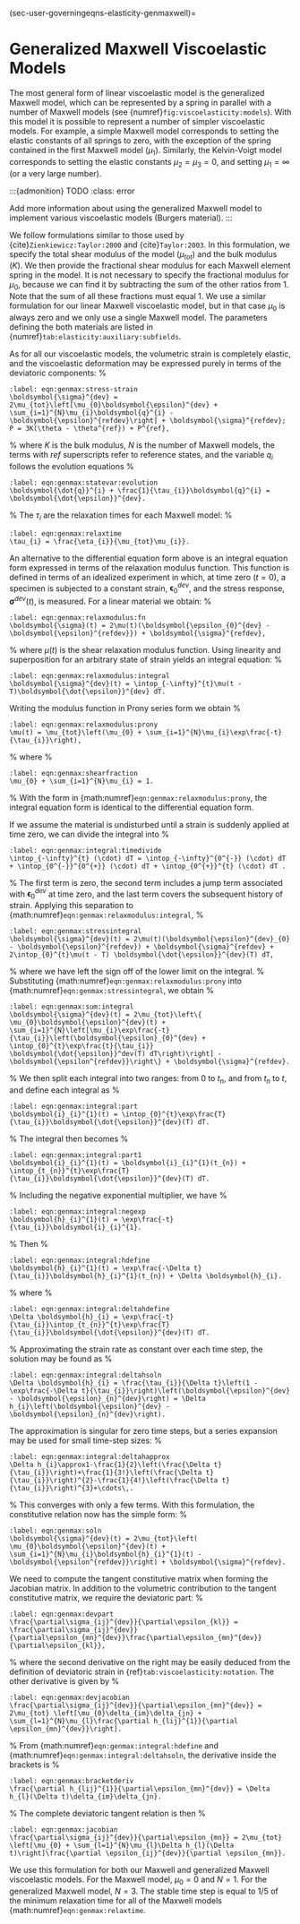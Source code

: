 (sec-user-governingeqns-elasticity-genmaxwell)=
# Generalized Maxwell Viscoelastic Models

The most general form of linear viscoelastic model is the generalized Maxwell model, which can be represented by a spring in parallel with a number of Maxwell models (see {numref}`fig:viscoelasticity:models`).
With this model it is possible to represent a number of simpler viscoelastic models.
For example, a simple Maxwell model corresponds to setting the elastic constants of all springs to zero, with the exception of the spring contained in the first Maxwell model ($\mathit{\mu}_{1}$).
Similarly, the Kelvin-Voigt model corresponds to setting the elastic constants $\mathit{\mu}_{2} = \mathit{\mu}_{3} = 0$, and setting $\mathit{\mu}_{1} = \infty$ (or a very large number).

:::{admonition} TODO
:class: error

Add more information about using the generalized Maxwell model to implement various viscoelastic models (Burgers material).
:::

We follow formulations similar to those used by {cite}`Zienkiewicz:Taylor:2000` and {cite}`Taylor:2003`.
In this formulation, we specify the total shear modulus of the model ($\mu_{tot}$) and the bulk modulus ($K$).
We then provide the fractional shear modulus for each Maxwell element spring in the model.
It is not necessary to specify the fractional modulus for $\mu_{0}$, because we can find it by subtracting the sum of the other ratios from 1.
Note that the sum of all these fractions must equal 1.
We use a similar formulation for our linear Maxwell viscoelastic model, but in that case $\mu_{0}$ is always zero and we only use a single Maxwell model.
The parameters defining the both materials are listed in {numref}`tab:elasticity:auxiliary:subfields`.

As for all our viscoelastic models, the volumetric strain is completely elastic, and the viscoelastic deformation may be expressed purely in terms of the deviatoric components:
%
```{math}
:label: eqn:genmax:stress-strain
\boldsymbol{\sigma}^{dev} = 2\mu_{tot}\left[\mu_{0}\boldsymbol{\epsilon}^{dev} + \sum_{i=1}^{N}\mu_{i}\boldsymbol{q}^{i} - \boldsymbol{\epsilon}^{refdev}\right] + \boldsymbol{\sigma}^{refdev}; P = 3K(\theta - \theta^{ref}) + P^{ref},
```
%
where $K$ is the bulk modulus, $N$ is the number of Maxwell models, the terms with $ref$ superscripts refer to reference states, and the variable $q_{i}$ follows the evolution equations
%
```{math}
:label: eqn:genmax:statevar:evolution
\boldsymbol{\dot{q}}^{i} + \frac{1}{\tau_{i}}\boldsymbol{q}^{i} = \boldsymbol{\dot{\epsilon}}^{dev}.
```
%
The $\tau_{i}$ are the relaxation times for each Maxwell model:
%
```{math}
:label: eqn:genmax:relaxtime
\tau_{i} = \frac{\eta_{i}}{\mu_{tot}\mu_{i}}.
```

An alternative to the differential equation form above is an integral equation form expressed in terms of the relaxation modulus function.
This function is defined in terms of an idealized experiment in which, at time zero ($t = 0$), a specimen is subjected to a constant strain, $\boldsymbol{\epsilon}^{dev}_{0}$, and the stress response, $\boldsymbol{\sigma}^{dev}(t)$, is measured. For a linear material we obtain:
%
```{math}
:label: eqn:genmax:relaxmodulus:fn
\boldsymbol{\sigma}(t) = 2\mu(t)(\boldsymbol{\epsilon_{0}^{dev} - \boldsymbol{\epsilon}^{refdev}}) + \boldsymbol{\sigma}^{refdev},
```
%
where $\mu(t)$ is the shear relaxation modulus function. Using linearity and superposition for an arbitrary state of strain yields an integral equation:
%
```{math}
:label: eqn:genmax:relaxmodulus:integral
\boldsymbol{\sigma}^{dev}(t) = \intop_{-\infty}^{t}\mu(t - T)\boldsymbol{\dot{\epsilon}}^{dev} dT.
```

Writing the modulus function in Prony series form we obtain
%
```{math}
:label: eqn:genmax:relaxmodulus:prony
\mu(t) = \mu_{tot}\left(\mu_{0} + \sum_{i=1}^{N}\mu_{i}\exp\frac{-t}{\tau_{i}}\right),
```
%
where
%
```{math}
:label: eqn:genmax:shearfraction
\mu_{0} + \sum_{i=1}^{N}\mu_{i} = 1.
```
%
With the form in {math:numref}`eqn:genmax:relaxmodulus:prony`, the integral equation form is identical to the differential equation form.

If we assume the material is undisturbed until a strain is suddenly applied at time zero, we can divide the integral into
%
```{math}
:label: eqn:genmax:integral:timedivide
\intop_{-\infty}^{t} (\cdot) dT = \intop_{-\infty}^{0^{-}} (\cdot) dT + \intop_{0^{-}}^{0^{+}} (\cdot) dT + \intop_{0^{+}}^{t} (\cdot) dT .
```
%
The first term is zero, the second term includes a jump term associated with $\boldsymbol{\epsilon}^{dev}_{0}$ at time zero, and the last term covers the subsequent history of strain.
Applying this separation to {math:numref}`eqn:genmax:relaxmodulus:integral`,
%
```{math}
:label: eqn:genmax:stressintegral
\boldsymbol{\sigma}^{dev}(t) = 2\mu(t)(\boldsymbol{\epsilon}^{dev}_{0} - \boldsymbol{\epsilon}^{refdev}) + \boldsymbol{\sigma}^{refdev} + 2\intop_{0}^{t}\mu(t - T) \boldsymbol{\dot{\epsilon}}^{dev}(T) dT,
```
%
where we have left the sign off of the lower limit on the integral.
%
Substituting {math:numref}`eqn:genmax:relaxmodulus:prony` into {math:numref}`eqn:genmax:stressintegral`, we obtain
%
```{math}
:label: eqn:genmax:sum:integral
\boldsymbol{\sigma}^{dev}(t) = 2\mu_{tot}\left\{ \mu_{0}\boldsymbol{\epsilon}^{dev}(t) + \sum_{i=1}^{N}\left[\mu_{i}\exp\frac{-t}{\tau_{i}}\left(\boldsymbol{\epsilon}_{0}^{dev} + \intop_{0}^{t}\exp\frac{t}{\tau_{i}} \boldsymbol{\dot{\epsilon}}^dev(T) dT\right)\right] - \boldsymbol{\epsilon^{refdev}}\right\} + \boldsymbol{\sigma}^{refdev}.
```
%
We then split each integral into two ranges: from $0$ to $t_{n}$, and from $t_{n}$ to $t$, and define each integral as
%
```{math}
:label: eqn:genmax:integral:part
\boldsymbol{i}_{i}^{1}(t) = \intop_{0}^{t}\exp\frac{T}{\tau_{i}}\boldsymbol{\dot{\epsilon}}^{dev}(T) dT.
```
%
The integral then becomes
%
```{math}
:label: eqn:genmax:integral:part1
\boldsymbol{i}_{i}^{1}(t) = \boldsymbol{i}_{i}^{1}(t_{n}) + \intop_{t_{n}}^{t}\exp\frac{T}{\tau_{i}}\boldsymbol{\dot{\epsilon}}^{dev}(T) dT.
```
%
Including the negative exponential multiplier, we have
%
```{math}
:label: eqn:genmax:integral:negexp
\boldsymbol{h}_{i}^{1}(t) = \exp\frac{-t}{\tau_{i}}\boldsymbol{i}_{i}^{1}.
```
%
Then
%
```{math}
:label: eqn:genmax:integral:hdefine
\boldsymbol{h}_{i}^{1}(t) = \exp\frac{-\Delta t}{\tau_{i}}\boldsymbol{h}_{i}^{1}(t_{n}) + \Delta \boldsymbol{h}_{i}.
```
%
where
%
```{math}
:label: eqn:genmax:integral:deltahdefine
\Delta \boldsymbol{h}_{i} = \exp\frac{-t}{\tau_{i}}\intop_{t_{n}}^{t}\exp\frac{T}{\tau_{i}}\boldsymbol{\dot{\epsilon}}^{dev}(T) dT.
```
%
Approximating the strain rate as constant over each time step, the solution may be found as
%
```{math}
:label: eqn:genmax:integral:deltahsoln
\Delta \boldsymbol{h}_{i} = \frac{\tau_{i}}{\Delta t}\left(1 - \exp\frac{-\Delta t}{\tau_{i}}\right)\left(\boldsymbol{\epsilon}^{dev} - \boldsymbol{\epsilon}_{n}^{dev}\right) = \Delta h_{i}\left(\boldsymbol{\epsilon}^{dev} - \boldsymbol{\epsilon}_{n}^{dev}\right).
```

The approximation is singular for zero time steps, but a series expansion may be used for small time-step sizes:
%
```{math}
:label: eqn:genmax:integral:deltahapprox
\Delta h_{i}\approx1-\frac{1}{2}\left(\frac{\Delta t}{\tau_{i}}\right)+\frac{1}{3!}\left(\frac{\Delta t}{\tau_{i}}\right)^{2}-\frac{1}{4!}\left(\frac{\Delta t}{\tau_{i}}\right)^{3}+\cdots\,.
```
%
This converges with only a few terms.
With this formulation, the constitutive relation now has the simple form:
%
```{math}
:label: eqn:genmax:soln
\boldsymbol{\sigma}^{dev}(t) = 2\mu_{tot}\left( \mu_{0}\boldsymbol{\epsilon}^{dev}(t) + \sum_{i=1}^{N}\mu_{i}\boldsymbol{h}_{i}^{1}(t) - \boldsymbol{\epsilon^{refdev}}\right) + \boldsymbol{\sigma}^{refdev}.
```

We need to compute the tangent constitutive matrix when forming the Jacobian matrix.
In addition to the volumetric contribution to the tangent constitutive matrix, we require the deviatoric part:
%
```{math}
:label: eqn:genmax:devpart
\frac{\partial\sigma_{ij}^{dev}}{\partial\epsilon_{kl}} = \frac{\partial\sigma_{ij}^{dev}}{\partial\epsilon_{mn}^{dev}}\frac{\partial\epsilon_{mn}^{dev}}{\partial\epsilon_{kl}},
```
%
where the second derivative on the right may be easily deduced from the definition of deviatoric strain in {ref}`tab:viscoelasticity:notation`. The other derivative is given by
%
```{math}
:label: eqn:genmax:devjacobian
\frac{\partial\sigma_{ij}^{dev}}{\partial\epsilon_{mn}^{dev}} = 2\mu_{tot} \left[\mu_{0}\delta_{im}\delta_{jn} + \sum_{l=1}^{N}\mu_{l}\frac{\partial h_{lij}^{1}}{\partial \epsilon_{mn}^{dev}}\right].
```
%
From {math:numref}`eqn:genmax:integral:hdefine` and {math:numref}`eqn:genmax:integral:deltahsoln`, the derivative inside the brackets is
%
```{math}
:label: eqn:genmax:bracketderiv
\frac{\partial h_{lij}^{1}}{\partial\epsilon_{mn}^{dev}} = \Delta h_{l}(\Delta t)\delta_{im}\delta_{jn}.
```
%
The complete deviatoric tangent relation is then
%
```{math}
:label: eqn:genmax:jacobian
\frac{\partial\sigma_{ij}^{dev}}{\partial\epsilon_{mn}} = 2\mu_{tot} \left[\mu_{0} + \sum_{l=1}^{N}\mu_{l}\Delta h_{l}(\Delta t)\right]\frac{\partial \epsilon_{ij}^{dev}}{\partial \epsilon_{mn}}.
```

We use this formulation for both our Maxwell and generalized Maxwell viscoelastic models.
For the Maxwell model, $\mu_{0} = 0$ and $N = 1$.
For the generalized Maxwell model, $N = 3$.
The stable time step is equal to 1/5 of the minimum relaxation time for all of the Maxwell models {math:numref}`eqn:genmax:relaxtime`.
